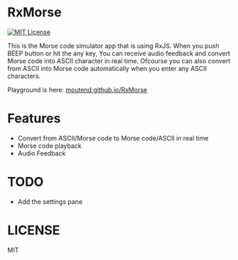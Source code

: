 # RxMorse
[![MIT License](http://img.shields.io/badge/license-MIT-brightgreen.svg?style=flat-square)](http://moutend.mit-license.org/)

This is the Morse code simulator app that is using RxJS.
When you push BEEP button or hit the any key,
You can receive audio feedback and convert Morse code into ASCII character in real time.
Ofcourse you can also convert from ASCII into Morse code automatically when you enter any ASCII characters.

Playground is here: [moutend.github.io/RxMorse](https://moutend.github.io/RxMorse/)



# Features

* Convert from ASCII/Morse code to Morse code/ASCII in real time
* Morse code playback
* Audio Feedback



# TODO

* Add the settings pane



# LICENSE

MIT
